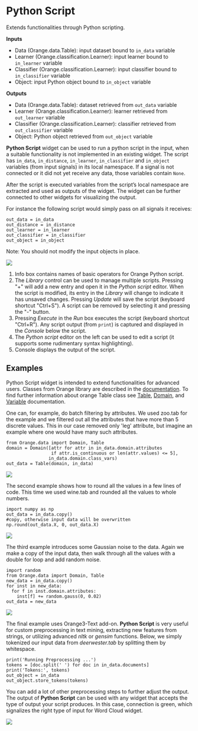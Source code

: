 Python Script
=============

Extends functionalities through Python scripting.

**Inputs**

- Data (Orange.data.Table): input dataset bound to ``in_data`` variable
- Learner (Orange.classification.Learner): input learner bound to ``in_learner`` variable
- Classifier (Orange.classification.Learner): input classifier bound to ``in_classifier`` variable
- Object: input Python object bound to ``in_object`` variable

**Outputs**

- Data (Orange.data.Table): dataset retrieved from ``out_data`` variable
- Learner (Orange.classification.Learner): learner retrieved from ``out_learner`` variable
- Classifier (Orange.classification.Learner): classifier retrieved from ``out_classifier`` variable
- Object: Python object retrieved from ``out_object`` variable

**Python Script** widget can be used to run a python script in the input, when a suitable functionality is not implemented in an existing widget. The script has ``in_data``, ``in_distance``, ``in_learner``, ``in_classifier`` and ``in_object`` variables (from input signals) in its local namespace. If a signal is not connected or it did not yet receive any data, those variables contain ``None``.

After the script is executed variables from the script’s local namespace are extracted and used as outputs of the widget. The widget can be further connected to other widgets for visualizing the output.

For instance the following script would simply pass on all signals it receives:

    out_data = in_data
    out_distance = in_distance
    out_learner = in_learner
    out_classifier = in_classifier
    out_object = in_object

Note: You should not modify the input objects in place.

![](images/PythonScript-stamped.png)

1. Info box contains names of basic operators for Orange Python script.
2. The *Library* control can be used to manage multiple scripts. Pressing "+" will add a new entry and open it in the *Python script* editor. When the script is modified, its entry in the *Library* will change to indicate it has unsaved changes. Pressing *Update* will save the script (keyboard shortcut "Ctrl+S"). A script can be removed by selecting it and pressing the "-" button.
3. Pressing *Execute* in the *Run* box executes the script (keyboard shortcut "Ctrl+R"). Any script output (from ``print``) is captured and displayed in the *Console* below the script.
4. The *Python script* editor on the left can be used to edit a script (it supports some rudimentary syntax highlighting).
5. Console displays the output of the script.

Examples
--------

Python Script widget is intended to extend functionalities for advanced users. Classes from Orange library are described in the [documentation](https://docs.biolab.si/3/data-mining-library/#reference). To find further information about orange Table class see [Table](https://docs.biolab.si/3/data-mining-library/reference/data.table.html), [Domain](https://docs.biolab.si/3/data-mining-library/reference/data.domain.html), and [Variable](https://docs.biolab.si/3/data-mining-library/reference/data.variable.html) documentation.

One can, for example, do batch filtering by attributes. We used zoo.tab for the example and we filtered out all the attributes that have more than 5 discrete values. This in our case removed only 'leg' attribute, but imagine an example where one would have many such attributes.

    from Orange.data import Domain, Table
    domain = Domain([attr for attr in in_data.domain.attributes
                     if attr.is_continuous or len(attr.values) <= 5],
                    in_data.domain.class_vars)
    out_data = Table(domain, in_data)

![](images/PythonScript-filtering.png)

The second example shows how to round all the values in a few lines of code. This time we used wine.tab and rounded all the values to whole numbers.

    import numpy as np
    out_data = in_data.copy()
    #copy, otherwise input data will be overwritten
    np.round(out_data.X, 0, out_data.X)

![](images/PythonScript-round.png)

The third example introduces some Gaussian noise to the data. Again we make a copy of the input data, then walk through all the values with a double for loop and add random noise.

    import random
    from Orange.data import Domain, Table
    new_data = in_data.copy()
    for inst in new_data:
      for f in inst.domain.attributes:
        inst[f] += random.gauss(0, 0.02)
    out_data = new_data

![](images/PythonScript-gauss.png)

The final example uses Orange3-Text add-on. **Python Script** is very useful for custom preprocessing in text mining, extracting new features from strings, or utilizing advanced *nltk* or *gensim* functions. Below, we simply tokenized our input data from *deerwester.tab* by splitting them by whitespace.

    print('Running Preprocessing ...')
    tokens = [doc.split(' ') for doc in in_data.documents]
    print('Tokens:', tokens)
    out_object = in_data
    out_object.store_tokens(tokens)

You can add a lot of other preprocessing steps to further adjust the output. The output of **Python Script** can be used with any widget that accepts the type of output your script produces. In this case, connection is green, which signalizes the right type of input for Word Cloud widget.

![](images/PythonScript-Example3.png)
